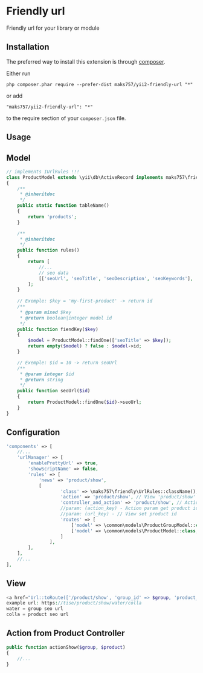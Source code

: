 Friendly url
============
Friendly url for your library or module

Installation
------------

The preferred way to install this extension is through [composer](http://getcomposer.org/download/).

Either run

```
php composer.phar require --prefer-dist maks757/yii2-friendly-url "*"
```

or add

```
"maks757/yii2-friendly-url": "*"
```

to the require section of your `composer.json` file.


Usage
-----

Model
-----
```php
// implements IUrlRules !!!
class ProductModel extends \yii\db\ActiveRecord implements maks757\friendly\components\IUrlRules
{
    /**
     * @inheritdoc
     */
    public static function tableName()
    {
        return 'products';
    }

    /**
     * @inheritdoc
     */
    public function rules()
    {
        return [
            //...
            // seo data
            [['seoUrl', 'seoTitle', 'seoDescription', 'seoKeywords'], 'string']
        ];
    }
    
    // Exemple: $key = 'my-first-product' -> return id
    /**
     * @param mixed $key
     * @return boolean|integer model id
     */
    public function fiendKey($key)
    {
        $model = ProductModel::findOne(['seoTitle' => $key]);
        return empty($model) ? false : $model->id;
    }

    // Exemple: $id = 10 -> return seoUrl
    /**
     * @param integer $id
     * @return string
     */
    public function seoUrl($id)
    {
        return ProductModel::findOne($id)->seoUrl;
    }
}
```

Configuration
-----
```php
'components' => [
    //...
    'urlManager' => [
        'enablePrettyUrl' => true,
        'showScriptName' => false,
        'rules' => [
            'news' => 'product/show',
            [
                    'class' => \maks757\friendly\UrlRules::className(),
                    'action' => 'product/show', // View 'product/show' or news
                    'controller_and_action' => 'product/show', // Action news show
                    //param: (action_key) - Action param get product id
                    //param: (url_key) - // View set product id
                    'routes' => [
                        ['model' => \common\models\ProductGroupModel::class, 'url_key' => 'group_id', 'action_key' => 'group',],
                        ['model' => \common\models\ProductModel::class, 'url_key' => 'product_id', 'action_key' => 'product',],
                    ]
                ],
        ],
    ],
    //...
],
```

View
-----
```php
<a href="Url::toRoute(['/product/show', 'group_id' => $group, 'product_id' => $product->id])">Go to product</a>
example url: https://tise/product/show/water/colla
water = group seo url
colla = product seo url
```

Action from Product Controller
-----
```php
public function actionShow($group, $product)
{
    //...
}
```
